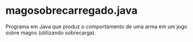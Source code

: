 # magosobrecarregado.java
Programa em Java que produz o comportamento de uma arma em um jogo sobre magos  (utilizando sobrecarga).
